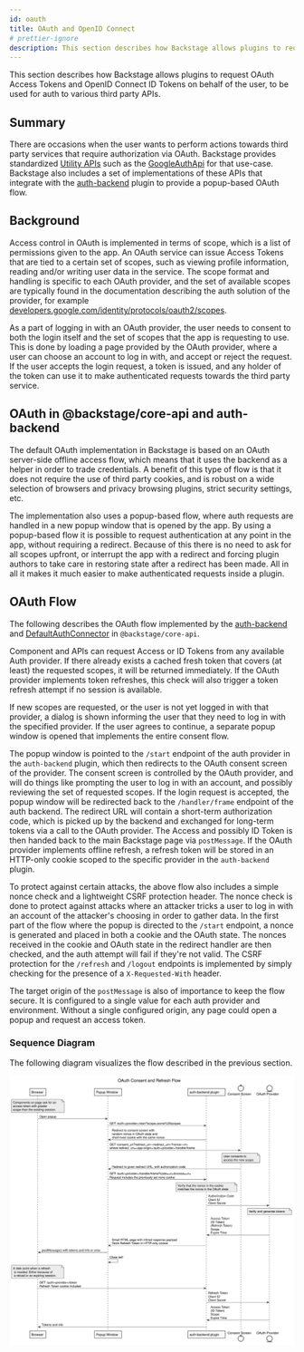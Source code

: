 ```yaml
---
id: oauth
title: OAuth and OpenID Connect
# prettier-ignore
description: This section describes how Backstage allows plugins to request OAuth Access Tokens and OpenID Connect ID Tokens on behalf of the user, to be used for auth to various third party APIs
---
```


This section describes how Backstage allows plugins to request OAuth Access
Tokens and OpenID Connect ID Tokens on behalf of the user, to be used for auth
to various third party APIs.

## Summary

There are occasions when the user wants to perform actions towards third party
services that require authorization via OAuth. Backstage provides standardized
[Utility APIs](../api/utility-apis.md) such as the
[GoogleAuthApi](https://github.com/backstage/backstage/blob/master/packages/core-api/src/apis/definitions/auth.ts)
for that use-case. Backstage also includes a set of implementations of these
APIs that integrate with the
[auth-backend](https://github.com/backstage/backstage/tree/master/plugins/auth-backend)
plugin to provide a popup-based OAuth flow.

## Background

Access control in OAuth is implemented in terms of scope, which is a list of
permissions given to the app. An OAuth service can issue Access Tokens that are
tied to a certain set of scopes, such as viewing profile information, reading
and/or writing user data in the service. The scope format and handling is
specific to each OAuth provider, and the set of available scopes are typically
found in the documentation describing the auth solution of the provider, for
example
[developers.google.com/identity/protocols/oauth2/scopes](https://developers.google.com/identity/protocols/oauth2/scopes).

As a part of logging in with an OAuth provider, the user needs to consent to
both the login itself and the set of scopes that the app is requesting to use.
This is done by loading a page provided by the OAuth provider, where a user can
choose an account to log in with, and accept or reject the request. If the user
accepts the login request, a token is issued, and any holder of the token can
use it to make authenticated requests towards the third party service.

## OAuth in @backstage/core-api and auth-backend

The default OAuth implementation in Backstage is based on an OAuth server-side
offline access flow, which means that it uses the backend as a helper in order
to trade credentials. A benefit of this type of flow is that it does not require
the use of third party cookies, and is robust on a wide selection of browsers
and privacy browsing plugins, strict security settings, etc.

The implementation also uses a popup-based flow, where auth requests are handled
in a new popup window that is opened by the app. By using a popup-based flow it
is possible to request authentication at any point in the app, without requiring
a redirect. Because of this there is no need to ask for all scopes upfront, or
interrupt the app with a redirect and forcing plugin authors to take care in
restoring state after a redirect has been made. All in all it makes it much
easier to make authenticated requests inside a plugin.

## OAuth Flow

The following describes the OAuth flow implemented by the
[auth-backend](https://github.com/backstage/backstage/tree/master/plugins/auth-backend)
and
[DefaultAuthConnector](https://github.com/backstage/backstage/blob/master/packages/core-api/src/lib/AuthConnector/DefaultAuthConnector.ts)
in `@backstage/core-api`.

Component and APIs can request Access or ID Tokens from any available Auth
provider. If there already exists a cached fresh token that covers (at least)
the requested scopes, it will be returned immediately. If the OAuth provider
implements token refreshes, this check will also trigger a token refresh attempt
if no session is available.

If new scopes are requested, or the user is not yet logged in with that
provider, a dialog is shown informing the user that they need to log in with the
specified provider. If the user agrees to continue, a separate popup window is
opened that implements the entire consent flow.

The popup window is pointed to the `/start` endpoint of the auth provider in the
`auth-backend` plugin, which then redirects to the OAuth consent screen of the
provider. The consent screen is controlled by the OAuth provider, and will do
things like prompting the user to log in with an account, and possibly reviewing
the set of requested scopes. If the login request is accepted, the popup window
will be redirected back to the `/handler/frame` endpoint of the auth backend.
The redirect URL will contain a short-term authorization code, which is picked
up by the backend and exchanged for long-term tokens via a call to the OAuth
provider. The Access and possibly ID Token is then handed back to the main
Backstage page via `postMessage`. If the OAuth provider implements offline
refresh, a refresh token will be stored in an HTTP-only cookie scoped to the
specific provider in the `auth-backend` plugin.

To protect against certain attacks, the above flow also includes a simple nonce
check and a lightweight CSRF protection header. The nonce check is done to
protect against attacks where an attacker tricks a user to log in with an
account of the attacker's choosing in order to gather data. In the first part of
the flow where the popup is directed to the `/start` endpoint, a nonce is
generated and placed in both a cookie and the OAuth state. The nonces received
in the cookie and OAuth state in the redirect handler are then checked, and the
auth attempt will fail if they're not valid. The CSRF protection for the
`/refresh` and `/logout` endpoints is implemented by simply checking for the
presence of a `X-Requested-With` header.

The target origin of the `postMessage` is also of importance to keep the flow
secure. It is configured to a single value for each auth provider and
environment. Without a single configured origin, any page could open a popup and
request an access token.

### Sequence Diagram

The following diagram visualizes the flow described in the previous section.

![Sequence Diagram](../assets/auth/oauth-popup-flow.svg)

<!--
@startuml /../assets/auth/oauth-popup-flow

skinparam monochrome true
skinparam shadowing false
skinparam backgroundColor #fefefe
skinparam defaultFontName Segoe UI, Helvetica, Arial, sans-serif

title OAuth Consent and Refresh Flow

participant Browser
participant "Popup Window" as Popup
participant "auth-backend plugin" as Backend
control "Consent Screen" as Consent
entity "OAuth Provider" as Provider

note over Browser: Components on page ask for an\naccess token with greater\nscope than the existing session.

Browser -> Popup: Open popup
Popup -> Backend: GET /auth/<provider>/start?scope=some%20scopes
Popup <- Backend: Redirect to consent screen with\nrandom nonce in OAuth state and\nshort-lived cookie with the same nonce.
Popup -> Consent: GET /consent_url?redirect_uri=<redirect_uri>?nonce=<n>\nwhere redirect_uri=<app-origin>/auth/<provider>/handler/frame

note over Consent: User consents to\naccess the new scope.

Popup <- Consent: Redirect to given redirect URL, with authorization code
Popup -> Backend: GET /auth/<provider>/handler/frame?code=<c>&nonce=<n>\nRequest includes the previously set none cookie

note over Backend: Verify that the nonce in the cookie\nmatches the nonce in the OAuth state

Backend -> Provider: Authorization Code\nClient ID\nClient Secret

note over Provider: Verify and generate tokens

Backend <- Provider: Access Token\n(ID Token)\n(Refresh Token)\nScope\nExpire Time
Popup <- Backend: Small HTML page with inlined response payload\nStore Refresh Token in HTTP-only cookie
Browser <- Popup: postMessage() with tokens and info or error
Popup -> Popup: Close self

note over Browser: A later point when a refresh\n is needed. Either because of\n a reload or an expiring session.

Browser -> Backend: GET /auth/<provider>/token\nRefresh Token cookie included
Backend -> Provider: Refresh Token\nClient ID\nClient Secret
Backend <- Provider: Access Token\n(ID Token)\nScope\nExpire Time
Browser <- Backend: Tokens and info

@enduml
-->
